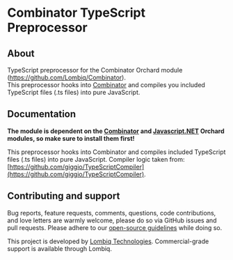 # Combinator TypeScript Preprocessor



## About

TypeScript preprocessor for the Combinator Orchard module (https://github.com/Lombiq/Combinator).  
This preprocessor hooks into [Combinator](https://github.com/Lombiq/Combinator) and compiles you included TypeScript files (.ts files) into pure JavaScript.


## Documentation

**The module is dependent on the [Combinator](https://github.com/Lombiq/Combinator)  and [Javascript.NET](https://github.com/Lombiq/Orchard-JavaScript.Net) Orchard modules, so make sure to install them first!**

This preprocessor hooks into Combinator and compiles included TypeScript files (.ts files) into pure JavaScript.
Compiler logic taken from: [https://github.com/giggio/TypeScriptCompiler](https://github.com/giggio/TypeScriptCompiler).


## Contributing and support

Bug reports, feature requests, comments, questions, code contributions, and love letters are warmly welcome, please do so via GitHub issues and pull requests. Please adhere to our [open-source guidelines](https://lombiq.com/open-source-guidelines) while doing so.

This project is developed by [Lombiq Technologies](https://lombiq.com/). Commercial-grade support is available through Lombiq.